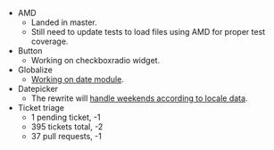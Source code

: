 * AMD
  * Landed in master.
  * Still need to update tests to load files using AMD for proper test coverage.
* Button
  * Working on checkboxradio widget.
* Globalize
  * [Working on date module](https://github.com/jquery/globalize/issues/196).
* Datepicker
  * The rewrite will [handle weekends according to locale data](https://bugs.jqueryui.com/ticket/9775#comment:6).
* Ticket triage
  * 1 pending ticket, -1
  * 395 tickets total, -2
  * 37 pull requests, -1
